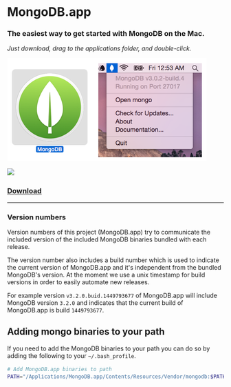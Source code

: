 # MongoDB.app

### The easiest way to get started with MongoDB on the Mac.
_Just download, drag to the applications folder, and double-click._

![MongoDB.app Screenshot](screenshot.png)

![](https://img.shields.io/github/release/gcollazo/mongodbapp.svg)

### [Download](https://github.com/gcollazo/mongodbapp/releases/latest/)

---

### Version numbers

Version numbers of this project (MongoDB.app) try to communicate the included version of the included MongoDB binaries bundled with each release.

The version number also includes a build number which is used to indicate the current version of MongoDB.app and it's independent from the bundled MongoDB's version. At the moment we use a unix timestamp for build versions in order to easily automate new releases.

For example version `v3.2.0.buid.1449793677` of MongoDB.app will include MongoDB version `3.2.0` and indicates that the current build of MongoDB.app is build `1449793677`.

## Adding mongo binaries to your path
If you need to add the MongoDB binaries to your path you can do so by adding the following to your `~/.bash_profile`.

```bash
# Add MongoDB.app binaries to path
PATH="/Applications/MongoDB.app/Contents/Resources/Vendor/mongodb:$PATH"
```
